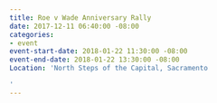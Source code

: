 ```yaml
---
title: Roe v Wade Anniversary Rally
date: 2017-12-11 06:40:00 -08:00
categories:
- event
event-start-date: 2018-01-22 11:30:00 -08:00
event-end-date: 2018-01-22 13:30:00 -08:00
Location: 'North Steps of the Capital, Sacramento

'
---
```


